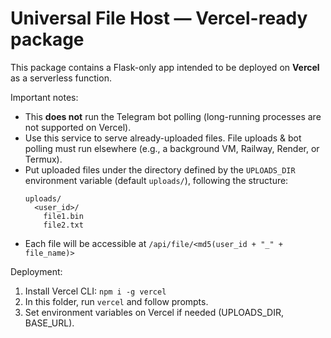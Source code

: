 # Universal File Host — Vercel-ready package

This package contains a Flask-only app intended to be deployed on **Vercel** as a serverless function.

Important notes:
- This **does not** run the Telegram bot polling (long-running processes are not supported on Vercel).
- Use this service to serve already-uploaded files. File uploads & bot polling must run elsewhere (e.g., a background VM, Railway, Render, or Termux).
- Put uploaded files under the directory defined by the `UPLOADS_DIR` environment variable (default `uploads/`), following the structure:
  ```
  uploads/
    <user_id>/
      file1.bin
      file2.txt
  ```
- Each file will be accessible at `/api/file/<md5(user_id + "_" + file_name)>`

Deployment:
1. Install Vercel CLI: `npm i -g vercel`
2. In this folder, run `vercel` and follow prompts.
3. Set environment variables on Vercel if needed (UPLOADS_DIR, BASE_URL).

